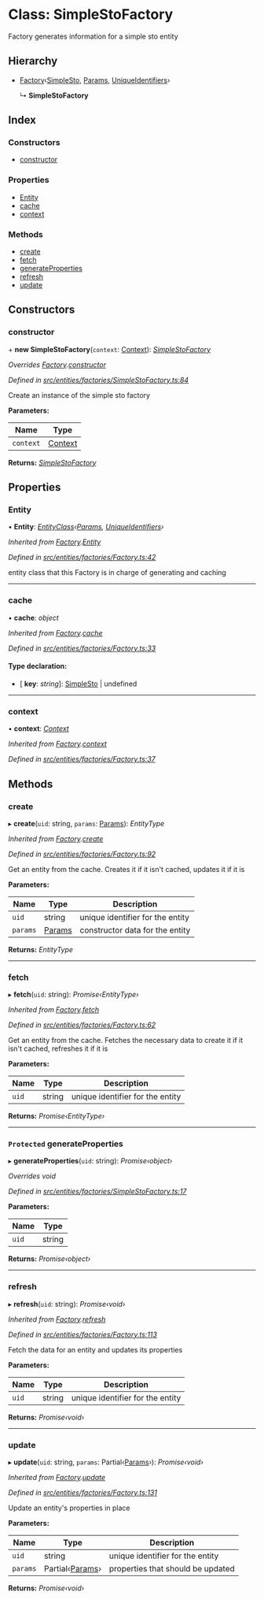 # Class: SimpleStoFactory

Factory generates information for a simple sto entity

## Hierarchy

* [Factory](entities.factories.factory.md)‹[SimpleSto](entities.simplesto.md), [Params](../interfaces/entities.params-9.md), [UniqueIdentifiers](../interfaces/entities.uniqueidentifiers-6.md)›

  ↳ **SimpleStoFactory**

## Index

### Constructors

* [constructor](entities.factories.simplestofactory.md#constructor)

### Properties

* [Entity](entities.factories.simplestofactory.md#entity)
* [cache](entities.factories.simplestofactory.md#cache)
* [context](entities.factories.simplestofactory.md#context)

### Methods

* [create](entities.factories.simplestofactory.md#create)
* [fetch](entities.factories.simplestofactory.md#fetch)
* [generateProperties](entities.factories.simplestofactory.md#protected-generateproperties)
* [refresh](entities.factories.simplestofactory.md#refresh)
* [update](entities.factories.simplestofactory.md#update)

## Constructors

###  constructor

\+ **new SimpleStoFactory**(`context`: [Context](_context_.context.md)): *[SimpleStoFactory](entities.factories.simplestofactory.md)*

*Overrides [Factory](entities.factories.factory.md).[constructor](entities.factories.factory.md#constructor)*

*Defined in [src/entities/factories/SimpleStoFactory.ts:84](https://github.com/PolymathNetwork/polymath-sdk/blob/73ecb26/src/entities/factories/SimpleStoFactory.ts#L84)*

Create an instance of the simple sto factory

**Parameters:**

Name | Type |
------ | ------ |
`context` | [Context](_context_.context.md) |

**Returns:** *[SimpleStoFactory](entities.factories.simplestofactory.md)*

## Properties

###  Entity

• **Entity**: *[EntityClass](../interfaces/entities.factories.entityclass.md)‹[Params](../interfaces/entities.params-9.md), [UniqueIdentifiers](../interfaces/entities.uniqueidentifiers-6.md)›*

*Inherited from [Factory](entities.factories.factory.md).[Entity](entities.factories.factory.md#entity)*

*Defined in [src/entities/factories/Factory.ts:42](https://github.com/PolymathNetwork/polymath-sdk/blob/73ecb26/src/entities/factories/Factory.ts#L42)*

entity class that this Factory is in charge of generating and caching

___

###  cache

• **cache**: *object*

*Inherited from [Factory](entities.factories.factory.md).[cache](entities.factories.factory.md#cache)*

*Defined in [src/entities/factories/Factory.ts:33](https://github.com/PolymathNetwork/polymath-sdk/blob/73ecb26/src/entities/factories/Factory.ts#L33)*

#### Type declaration:

* \[ **key**: *string*\]: [SimpleSto](entities.simplesto.md) | undefined

___

###  context

• **context**: *[Context](_context_.context.md)*

*Inherited from [Factory](entities.factories.factory.md).[context](entities.factories.factory.md#context)*

*Defined in [src/entities/factories/Factory.ts:37](https://github.com/PolymathNetwork/polymath-sdk/blob/73ecb26/src/entities/factories/Factory.ts#L37)*

## Methods

###  create

▸ **create**(`uid`: string, `params`: [Params](../interfaces/entities.params-9.md)): *EntityType*

*Inherited from [Factory](entities.factories.factory.md).[create](entities.factories.factory.md#create)*

*Defined in [src/entities/factories/Factory.ts:92](https://github.com/PolymathNetwork/polymath-sdk/blob/73ecb26/src/entities/factories/Factory.ts#L92)*

Get an entity from the cache. Creates it if it isn't cached, updates it if it is

**Parameters:**

Name | Type | Description |
------ | ------ | ------ |
`uid` | string | unique identifier for the entity |
`params` | [Params](../interfaces/entities.params-9.md) | constructor data for the entity  |

**Returns:** *EntityType*

___

###  fetch

▸ **fetch**(`uid`: string): *Promise‹EntityType›*

*Inherited from [Factory](entities.factories.factory.md).[fetch](entities.factories.factory.md#fetch)*

*Defined in [src/entities/factories/Factory.ts:62](https://github.com/PolymathNetwork/polymath-sdk/blob/73ecb26/src/entities/factories/Factory.ts#L62)*

Get an entity from the cache. Fetches the necessary data to create it if it isn't cached, refreshes it if it is

**Parameters:**

Name | Type | Description |
------ | ------ | ------ |
`uid` | string | unique identifier for the entity  |

**Returns:** *Promise‹EntityType›*

___

### `Protected` generateProperties

▸ **generateProperties**(`uid`: string): *Promise‹object›*

*Overrides void*

*Defined in [src/entities/factories/SimpleStoFactory.ts:17](https://github.com/PolymathNetwork/polymath-sdk/blob/73ecb26/src/entities/factories/SimpleStoFactory.ts#L17)*

**Parameters:**

Name | Type |
------ | ------ |
`uid` | string |

**Returns:** *Promise‹object›*

___

###  refresh

▸ **refresh**(`uid`: string): *Promise‹void›*

*Inherited from [Factory](entities.factories.factory.md).[refresh](entities.factories.factory.md#refresh)*

*Defined in [src/entities/factories/Factory.ts:113](https://github.com/PolymathNetwork/polymath-sdk/blob/73ecb26/src/entities/factories/Factory.ts#L113)*

Fetch the data for an entity and updates its properties

**Parameters:**

Name | Type | Description |
------ | ------ | ------ |
`uid` | string | unique identifier for the entity  |

**Returns:** *Promise‹void›*

___

###  update

▸ **update**(`uid`: string, `params`: Partial‹[Params](../interfaces/entities.params-9.md)›): *Promise‹void›*

*Inherited from [Factory](entities.factories.factory.md).[update](entities.factories.factory.md#update)*

*Defined in [src/entities/factories/Factory.ts:131](https://github.com/PolymathNetwork/polymath-sdk/blob/73ecb26/src/entities/factories/Factory.ts#L131)*

Update an entity's properties in place

**Parameters:**

Name | Type | Description |
------ | ------ | ------ |
`uid` | string | unique identifier for the entity |
`params` | Partial‹[Params](../interfaces/entities.params-9.md)› | properties that should be updated  |

**Returns:** *Promise‹void›*
